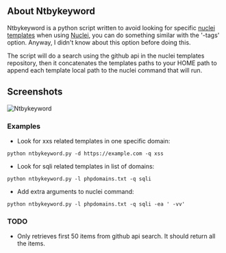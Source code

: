 ## About Ntbykeyword

Ntbykeyword is a python script written to avoid looking for specific [nuclei templates](https://github.com/projectdiscovery/nuclei-templates) when using [Nuclei](https://github.com/projectdiscovery/nuclei), you can do something similar with the '-tags' option. Anyway, I didn't know about this option before doing this.

The script will do a search using the github api in the nuclei templates repository, then it concatenates the templates paths to your HOME path to append each template local path to the nuclei command that will run.

## Screenshots

![Ntbykeyword](https://i.imgur.com/xedkrNQ.png)

### Examples

* Look for xxs related templates in one specific domain:

`python ntbykeyword.py -d https://example.com -q xss`

* Look for sqli related templates in list of domains:

`python ntbykeyword.py -l phpdomains.txt -q sqli`

* Add extra arguments to nuclei command:

`python ntbykeyword.py -l phpdomains.txt -q sqli -ea ' -vv'`

### TODO

* Only retrieves first 50 items from github api search. It should return all the items.